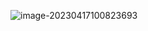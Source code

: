 ![image-20230417100823693](C:\Users\lenovo\AppData\Roaming\Typora\typora-user-images\image-20230417100823693.png)

